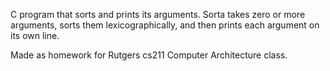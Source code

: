 C program that sorts and prints its arguments. Sorta takes zero or more arguments,
sorts them lexicographically, and then prints each argument on its own line.

Made as homework for Rutgers cs211 Computer Architecture class.
